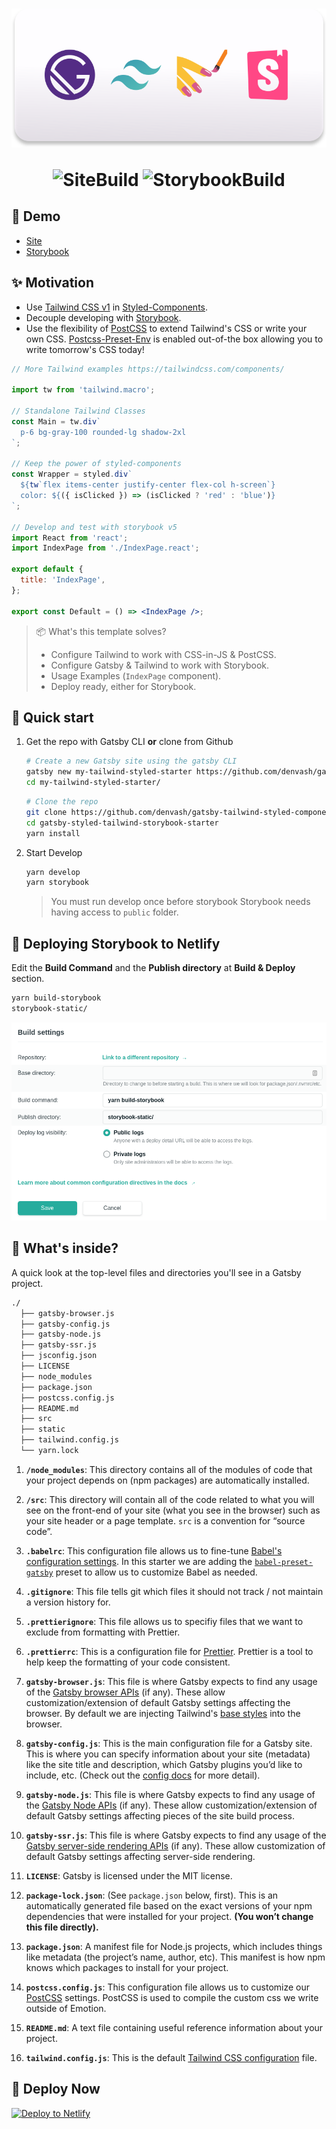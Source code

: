 <h1 align="center">

<a href="https://gatsby-tailwind-styled-components-storybook-starter.netlify.com/">
<img src=".github/Banner.svg" alt="banner">
</a>

![SiteBuild](https://img.shields.io/netlify/6780c0f3-7b91-4108-8397-d6a0f93153d5?color=542C85&label=Site%20Build&style=for-the-badge)
![StorybookBuild](https://img.shields.io/netlify/c376c6c6-eb6b-4d24-9577-17bc22ceb80c?color=FF4785&label=Storybook%20Build&style=for-the-badge)

</h1>

## 💄 Demo

- [Site](https://gatsby-tailwind-styled-components-storybook-starter.netlify.com/)
- [Storybook](https://storybook-gatsby-tailwind-styled-starter.netlify.com/)

## ✨ Motivation

- Use [Tailwind CSS v1](https://tailwindcss.com/) in [Styled-Components](https://www.styled-components.com/).
- Decouple developing with [Storybook](https://storybook.js.org/).
- Use the flexibility of [PostCSS](https://postcss.org/) to extend Tailwind's CSS or write your own CSS. [Postcss-Preset-Env](https://preset-env.cssdb.org/) is enabled out-of-the box allowing you to write tomorrow's CSS today!

```jsx
// More Tailwind examples https://tailwindcss.com/components/

import tw from 'tailwind.macro';

// Standalone Tailwind Classes
const Main = tw.div`
  p-6 bg-gray-100 rounded-lg shadow-2xl
`;

// Keep the power of styled-components
const Wrapper = styled.div`
  ${tw`flex items-center justify-center flex-col h-screen`}
  color: ${({ isClicked }) => (isClicked ? 'red' : 'blue')}
`;

// Develop and test with storybook v5
import React from 'react';
import IndexPage from './IndexPage.react';

export default {
  title: 'IndexPage',
};

export const Default = () => <IndexPage />;
```

> 📦 What's this template solves?
>
> - Configure Tailwind to work with CSS-in-JS & PostCSS.
> - Configure Gatsby & Tailwind to work with Storybook.
> - Usage Examples (`IndexPage` component).
> - Deploy ready, either for Storybook.

## 🚀 Quick start

1. Get the repo with Gatsby CLI **or** clone from Github

   ```sh
   # Create a new Gatsby site using the gatsby CLI
   gatsby new my-tailwind-styled-starter https://github.com/denvash/gatsby-tailwind-styled-components-storybook-starter
   cd my-tailwind-styled-starter/
   ```

   ```sh
   # Clone the repo
   git clone https://github.com/denvash/gatsby-tailwind-styled-components-storybook-starter.git
   cd gatsby-styled-tailwind-storybook-starter
   yarn install
   ```

2. Start Develop

   ```sh
   yarn develop
   yarn storybook
   ```

   > You must run develop once before storybook
   > Storybook needs having access to `public` folder.

## 📕 Deploying Storybook to Netlify

Edit the **Build Command** and the **Publish directory** at **Build & Deploy** section.

```sh
yarn build-storybook
storybook-static/
```

![Image](./.github/BuildSettings.png)

## 🧐 What's inside?

A quick look at the top-level files and directories you'll see in a Gatsby project.

```sh
./
  ├── gatsby-browser.js
  ├── gatsby-config.js
  ├── gatsby-node.js
  ├── gatsby-ssr.js
  ├── jsconfig.json
  ├── LICENSE
  ├── node_modules
  ├── package.json
  ├── postcss.config.js
  ├── README.md
  ├── src
  ├── static
  ├── tailwind.config.js
  └── yarn.lock
```

1. **`/node_modules`**: This directory contains all of the modules of code that your project depends on (npm packages) are automatically installed.

2. **`/src`**: This directory will contain all of the code related to what you will see on the front-end of your site (what you see in the browser) such as your site header or a page template. `src` is a convention for “source code”.

3. **`.babelrc`**: This configuration file allows us to fine-tune [Babel's configuration settings](https://babeljs.io/docs/en/configuration). In this starter we are adding the [`babel-preset-gatsby`](https://github.com/gatsbyjs/gatsby/tree/master/packages/babel-preset-gatsby) preset to allow us to customize Babel as needed.

4. **`.gitignore`**: This file tells git which files it should not track / not maintain a version history for.

5. **`.prettierignore`**: This file allows us to specifiy files that we want to exclude from formatting with Prettier.

6. **`.prettierrc`**: This is a configuration file for [Prettier](https://prettier.io/). Prettier is a tool to help keep the formatting of your code consistent.

7. **`gatsby-browser.js`**: This file is where Gatsby expects to find any usage of the [Gatsby browser APIs](https://www.gatsbyjs.org/docs/browser-apis/) (if any). These allow customization/extension of default Gatsby settings affecting the browser. By default we are injecting Tailwind's [base styles](https://tailwindcss.com/docs/adding-base-styles/#app) into the browser.

8. **`gatsby-config.js`**: This is the main configuration file for a Gatsby site. This is where you can specify information about your site (metadata) like the site title and description, which Gatsby plugins you’d like to include, etc. (Check out the [config docs](https://www.gatsbyjs.org/docs/gatsby-config/) for more detail).

9. **`gatsby-node.js`**: This file is where Gatsby expects to find any usage of the [Gatsby Node APIs](https://www.gatsbyjs.org/docs/node-apis/) (if any). These allow customization/extension of default Gatsby settings affecting pieces of the site build process.

10. **`gatsby-ssr.js`**: This file is where Gatsby expects to find any usage of the [Gatsby server-side rendering APIs](https://www.gatsbyjs.org/docs/ssr-apis/) (if any). These allow customization of default Gatsby settings affecting server-side rendering.

11. **`LICENSE`**: Gatsby is licensed under the MIT license.

12. **`package-lock.json`**: (See `package.json` below, first). This is an automatically generated file based on the exact versions of your npm dependencies that were installed for your project. **(You won’t change this file directly).**

13. **`package.json`**: A manifest file for Node.js projects, which includes things like metadata (the project’s name, author, etc). This manifest is how npm knows which packages to install for your project.

14. **`postcss.config.js`**: This configuration file allows us to customize our [PostCSS](https://postcss.org/) settings. PostCSS is used to compile the custom css we write outside of Emotion.

15. **`README.md`**: A text file containing useful reference information about your project.

16. **`tailwind.config.js`**: This is the default [Tailwind CSS configuration](https://tailwindcss.com/docs/configuration/) file.

## 💫 Deploy Now

[![Deploy to Netlify](https://www.netlify.com/img/deploy/button.svg)](https://app.netlify.com/start/deploy?repository=https://github.com/denvash/gatsby-tailwind-styled-components-storybook-starter)
